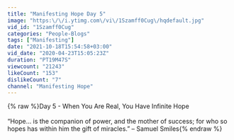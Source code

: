 ```yaml
---
title: "Manifesting Hope Day 5"
image: "https:\/\/i.ytimg.com\/vi\/1Szamff0Cug\/hqdefault.jpg"
vid_id: "1Szamff0Cug"
categories: "People-Blogs"
tags: ["Manifesting"]
date: "2021-10-18T15:54:58+03:00"
vid_date: "2020-04-23T15:05:23Z"
duration: "PT19M47S"
viewcount: "21243"
likeCount: "153"
dislikeCount: "7"
channel: "Manifesting Hope"
---
```

{% raw %}Day 5 - When You Are Real, You Have Infinite Hope<br /><br />“Hope… is the companion of power, and the mother of success; for who so hopes has within him the gift of miracles.” – Samuel Smiles{% endraw %}
